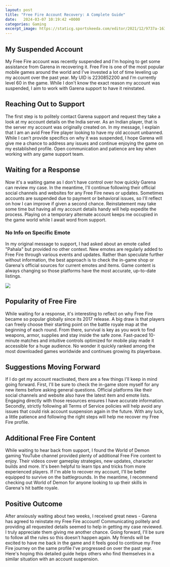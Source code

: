 ```yaml
---
layout: post
title: "Free Fire Account Recovery: A Complete Guide"
date:   2024-03-07 10:19:42 +0000
categories: Gaming
excerpt_image: https://staticg.sportskeeda.com/editor/2021/12/9737a-16397212511457-1920.jpg
---
```


## My Suspended Account 
My Free Fire account was recently suspended and I'm hoping to get some assistance from Garena in recovering it. Free Fire is one of the most popular mobile games around the world and I've invested a lot of time leveling up my account over the past year. My UID is 2230852200 and I'm currently level 60 in the game. While I don't know the exact reason my account was suspended, I aim to work with Garena support to have it reinstated.
## Reaching Out to Support
The first step is to politely contact Garena support and request they take a look at my account details on the India server. As an Indian player, that is the server my account was originally created on. In my message, I explain that I am an avid Free Fire player looking to have my old account unbanned. While I can't provide specifics on why it was suspended, I hope Garena will give me a chance to address any issues and continue enjoying the game on my established profile. Open communication and patience are key when working with any game support team. 
## Waiting for a Response 
Now it's a waiting game as I don't have control over how quickly Garena can review my case. In the meantime, I'll continue following their official social channels and websites for any Free Fire news or updates. Sometimes accounts are suspended due to payment or behavioral issues, so I'll reflect on how I can improve if given a second chance. Reinstatement may take some time but having all my account details handy will help expedite the process. Playing on a temporary alternate account keeps me occupied in the game world while I await word from support.
### No Info on Specific Emote
In my original message to support, I had asked about an emote called "Pahala" but provided no other context. New emotes are regularly added to Free Fire through various events and updates. Rather than speculate further without information, the best approach is to check the in-game shop or Garena's official sources for current emotes and items. Game content is always changing so those platforms have the most accurate, up-to-date listings.

![](https://staticg.sportskeeda.com/editor/2021/12/9737a-16397212511457-1920.jpg)
## Popularity of Free Fire 
While waiting for a response, it's interesting to reflect on why Free Fire became so popular globally since its 2017 release. A big draw is that players can freely choose their starting point on the battle royale map at the beginning of each round. From there, survival is key as you work to find weapons, armor, supplies and stay inside the safe zone. Fast-paced 10-minute matches and intuitive controls optimized for mobile play made it accessible for a huge audience. No wonder it quickly ranked among the most downloaded games worldwide and continues growing its playerbase.
## Suggestions Moving Forward
If I do get my account reactivated, there are a few things I'll keep in mind going forward. First, I'll be sure to check the in-game store myself for any new items before asking general questions. Official platforms like their social channels and website also have the latest item and emote lists. Engaging directly with those resources ensures I have accurate information. Secondly, strictly following all Terms of Service policies will help avoid any issues that could risk account suspension again in the future. With any luck, a little patience and following the right steps will help me recover my Free Fire profile.
## Additional Free Fire Content
While waiting to hear back from support, I found the World of Demon gaming YouTube channel provided plenty of additional Free Fire content to enjoy. Their videos cover gameplay strategies, new updates, character builds and more. It's been helpful to learn tips and tricks from more experienced players. If I'm able to recover my account, I'll be better equipped to survive on the battlegrounds. In the meantime, I recommend checking out World of Demon for anyone looking to up their skills in Garena's hit battle royale.
## Positive Outcome
After anxiously waiting about two weeks, I received great news - Garena has agreed to reinstate my Free Fire account! Communicating politely and providing all requested details seemed to help in getting my case reviewed. I truly appreciate them giving me another chance. Going forward, I'll be sure to follow all the rules so this doesn't happen again. My friends will be excited to have me back in the game and it feels good to continue my Free Fire journey on the same profile I've progressed on over the past year. Here's hoping this detailed guide helps others who find themselves in a similar situation with an account suspension.